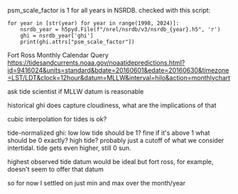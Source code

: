 

psm_scale_factor is 1 for all years in NSRDB.
checked with this script:
```
for year in [str(year) for year in range(1998, 2024)]:
    nsrdb_year = h5pyd.File(f"/nrel/nsrdb/v3/nsrdb_{year}.h5", 'r')
    ghi = nsrdb_year['ghi']
    print(ghi.attrs["psm_scale_factor"])
```


Fort Ross Monthly Calendar Query
https://tidesandcurrents.noaa.gov/noaatidepredictions.html?id=9416024&units=standard&bdate=20160601&edate=20160630&timezone=LST/LDT&clock=12hour&datum=MLLW&interval=hilo&action=monthlychart


ask tide scientist if MLLW datum is reasonable

historical ghi does capture cloudiness, what are the implications of that

cubic interpolation for tides is ok?

tide-normalized ghi:
low low tide should be 1? fine if it's above 1
what should be 0 exactly? high tide?
probably just a cutoff of what we consider intertidal. tide gets even higher, still 0 sun.

highest observed tide datum would be ideal but fort ross, for example, doesn't seem to offer that datum

so for now I settled on just min and max over the month/year
